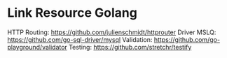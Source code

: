 # Link Resource Golang

HTTP Routing: https://github.com/julienschmidt/httprouter
Driver MSLQ: https://github.com/go-sql-driver/mysql
Validation: https://github.com/go-playground/validator
Testing: https://github.com/stretchr/testify
